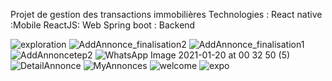 Projet de gestion des transactions immobilières 
Technologies :
React native :Mobile 
ReactJS: Web
Spring boot : Backend

![exploration](https://user-images.githubusercontent.com/30988938/105577579-d5d79200-5d7a-11eb-899c-a79d21a37ebe.jpeg)
![AddAnnonce_finalisation2](https://user-images.githubusercontent.com/30988938/105577581-d708bf00-5d7a-11eb-9086-627be5da1e32.jpeg)
![AddAnnonce_finalisation1](https://user-images.githubusercontent.com/30988938/105577582-d839ec00-5d7a-11eb-80ef-bdc80c226a59.jpeg)
![AddAnnoncetep2](https://user-images.githubusercontent.com/30988938/105577583-d96b1900-5d7a-11eb-9a5f-200126d0bb1f.jpeg)
![WhatsApp Image 2021-01-20 at 00 32 50 (5)](https://user-images.githubusercontent.com/30988938/105577585-da9c4600-5d7a-11eb-927a-3e53004be627.jpeg)
![DetailAnnonce](https://user-images.githubusercontent.com/30988938/105577586-db34dc80-5d7a-11eb-8a26-2659ef54ae63.jpeg)
![MyAnnonces](https://user-images.githubusercontent.com/30988938/105577587-dbcd7300-5d7a-11eb-9562-1dd376e992e7.jpeg)
![welcome](https://user-images.githubusercontent.com/30988938/105577588-dc660980-5d7a-11eb-8b47-016870a81bd1.jpeg)
![expo](https://user-images.githubusercontent.com/30988938/105577589-dcfea000-5d7a-11eb-9fe0-9b2f59134d96.jpeg)

